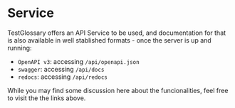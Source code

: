 # Service

TestGlossary offers an API Service to be used, and documentation for that is also available in well stablished formats - once the server is up and running:

- `OpenAPI v3`:  accessing `/api/openapi.json` 
- `swagger`:  accessing `/api/docs` 
- `redocs`:  accessing `/api/redocs` 

While you may find some discussion here about the funcionalities, feel free to visit the the links above.